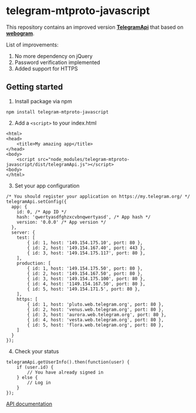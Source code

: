 # telegram-mtproto-javascript
This repository contains an improved version [**TelegramApi**](https://github.com/sunriselink/TelegramApi) that based on [**webogram**](https://github.com/zhukov/webogram).

List of improvements:
1. No more dependency on jQuery
2. Password verification implemented
3. Added support for HTTPS


## Getting started

1) Install package via npm
```
npm install telegram-mtproto-javascript
```

2) Add a ```<script>``` to your index.html
```
<html>
<head>
    <title>My amazing app</title>
</head>
<body>
    <script src="node_modules/telegram-mtproto-javascript/dist/telegramApi.js"></script>
<body>
</html>
```

3) Set your app configuration
```
/* You should register your application on https://my.telegram.org/ */
telegramApi.setConfig({
  app: {
    id: 0, /* App ID */
    hash: 'qwertyasdfghzxcvbnqwertyasd', /* App hash */
    version: '0.0.0' /* App version */
  },
  server: {
    test: [
        { id: 1, host: '149.154.175.10', port: 80 },
        { id: 2, host: '149.154.167.40', port: 443 },
        { id: 3, host: '149.154.175.117', port: 80 },
    ],
    production: [
        { id: 1, host: '149.154.175.50', port: 80 },
        { id: 2, host: '149.154.167.50', port: 80 },
        { id: 3, host: '149.154.175.100', port: 80 },
        { id: 4, host: '1149.154.167.50', port: 80 },
        { id: 5, host: '149.154.171.5', port: 80 },
    ],
    https: [
        { id: 1, host: 'pluto.web.telegram.org', port: 80 },
        { id: 2, host: 'venus.web.telegram.org', port: 80 },
        { id: 3, host: 'aurora.web.telegram.org', port: 80 },
        { id: 4, host: 'vesta.web.telegram.org', port: 80 },
        { id: 5, host: 'flora.web.telegram.org', port: 80 },
    ]
  }
});
```

4) Check your status
```
telegramApi.getUserInfo().then(function(user) {
    if (user.id) {
        // You have already signed in
    } else {
        // Log in
    }
});
```

[API documentation](./docs/API.md)
